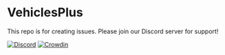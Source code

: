 # VehiclesPlus

This repo is for creating issues. Please join our Discord server for support!

[![Discord](https://img.shields.io/discord/399547550580998146)](https://discord.gg/R6ax6z2) [![Crowdin](https://badges.crowdin.net/vehiclesplus-v3/localized.svg)](https://crowdin.com/project/vehiclesplus-v3)
